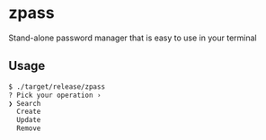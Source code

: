 # zpass

Stand-alone password manager that is easy to use in your terminal

## Usage

```sh
$ ./target/release/zpass
? Pick your operation ›
❯ Search
  Create
  Update
  Remove
```
